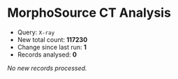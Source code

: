 # MorphoSource CT Analysis

* Query: `X-ray`
* New total count: **117230**
* Change since last run: **1**
* Records analysed: **0**

_No new records processed._